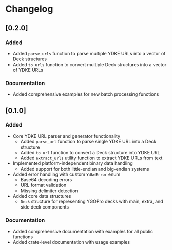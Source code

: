 # Changelog

## [0.2.0]

### Added
- Added `parse_urls` function to parse multiple YDKE URLs into a vector of Deck structures
- Added `to_urls` function to convert multiple Deck structures into a vector of YDKE URLs

### Documentation
- Added comprehensive examples for new batch processing functions

## [0.1.0]

### Added
- Core YDKE URL parser and generator functionality
  - Added `parse_url` function to parse single YDKE URL into a Deck structure
  - Added `to_url` function to convert a Deck structure into YDKE URL
  - Added `extract_urls` utility function to extract YDKE URLs from text
- Implemented platform-independent binary data handling
  - Added support for both little-endian and big-endian systems
- Added error handling with custom `YdkeError` enum
  - Base64 decoding errors
  - URL format validation
  - Missing delimiter detection
- Added core data structures
  - `Deck` structure for representing YGOPro decks with main, extra, and side deck components

### Documentation
- Added comprehensive documentation with examples for all public functions
- Added crate-level documentation with usage examples